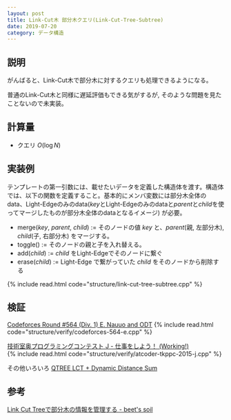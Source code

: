 ```yaml
---
layout: post
title: Link-Cut木 部分木クエリ(Link-Cut-Tree-Subtree)
date: 2019-07-20
category: データ構造
---
```


## 説明
がんばると、Link-Cut木で部分木に対するクエリも処理できるようになる。

普通のLink-Cut木と同様に遅延評価もできる気がするが, そのような問題を見たことないので未実装。

## 計算量
* クエリ $O(\log N)$

## 実装例
テンプレートの第一引数には、載せたいデータを定義した構造体を渡す。構造体では、以下の関数を定義すること。基本的にメンバ変数には部分木全体のdata、Light-Edgeのみのdata($key$とLight-Edgeのみのdataと$parent$と$child$を使ってマージしたものが部分木全体のdataとなるイメージ) が必要。

* merge($key$, $parent$, $child$) := そのノードの値 $key$ と、$parent$(親, 左部分木), $child$(子, 右部分木) をマージする。
* toggle() := そのノードの親と子を入れ替える。
* add($child$) := $child$ をLight-Edgeでそのノードに繋ぐ
* erase($child$) := Light-Edge で繋がっていた $child$ をそのノードから削除する

{% include read.html  code="structure/link-cut-tree-subtree.cpp" %}

## 検証

[Codeforces Round #564 (Div. 1) E. Nauuo and ODT](https://codeforces.com/contest/1172/problem/E)
{% include read.html  code="structure/verify/codeforces-564-e.cpp" %}

[技術室奥プログラミングコンテスト J - 仕事をしよう！ (Working!)](https://atcoder.jp/contests/tkppc/tasks/tkppc2015_j)  
{% include read.html  code="structure/verify/atcoder-tkppc-2015-j.cpp" %}

その他いろいろ
[QTREE LCT + Dynamic Distance Sum](https://ei1333.hateblo.jp/entry/2019/07/09/005011)

## 参考
[Link Cut Treeで部分木の情報を管理する - beet's soil](http://beet-aizu.hatenablog.com/entry/2019/06/08/221833)
